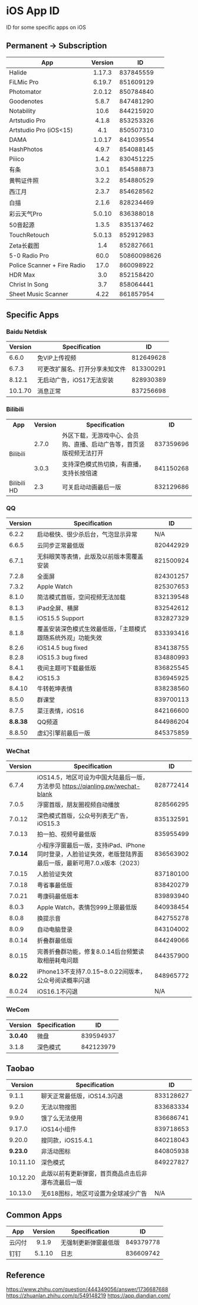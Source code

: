 # iOS App ID
ID for some specific apps on iOS

## Permanent -> Subscription

| App | Version | ID |
|--------| :---------:|--------|
|Halide|1.17.3|837845559|
|FiLMic Pro|6.19.7|851609129|
|Photomator|2.0.12|850784840|
|Goodenotes|5.8.7|847481290|
|Notability|10.6|844215920|
|Artstudio Pro|4.1.8|853253326|
|Artstudio Pro (iOS<15)|4.1|850507310|||
|DAMA|1.0.17|841039554|
|HashPhotos|4.9.7|854088145|
|Piiico|1.4.2|830451225|
|有条|3.0.1|854588873|
|黄鸭证件照|3.2.2|854880529|
|西江月|2.3.7|854628562|
|白描|2.1.6|828234469|
|彩云天气Pro|5.0.10|836388018|
|50音起源|1.3.5|835137462|
|TouchRetouch|5.0.13|852912983|
|Zeta长截图|1.4|852827661|
|5-0 Radio Pro|60.0|50860098626|
|Police Scanner + Fire Radio|17.0|860098922|
|HDR Max|3.0|852158420|
|Christ In Song|3.7|858064441|
|Sheet Music Scanner|4.22|861857954|

## Specific Apps
### Baidu Netdisk
| Version | Specification | ID |
|--------| ---------|--------|
|6.6.0|免VIP上传视频|812649628|
|6.7.3|可更改扩展名、打开分享未知文件|813300291|
|8.12.1|无启动广告，iOS17无法安装|828930389|
|10.1.70|消息正常|837256698|


### Bilibili

<table>
  <tr>
    <th>App</th>
    <th>Version</th>
    <th>Specification</th>
    <th>ID</th>
  </tr>
  <tr>
    <td rowspan='2'>Bilibili</td>
    <td>2.7.0</td>
    <td>外区下载，无游戏中心、会员购、直播、启动广告等，首页竖版视频无法打开</td>
    <td>837359696</td>
  </tr>
  <tr>
    <td>3.0.3</td>
    <td>支持深色模式热切换，有直播，支持长按倍速</td>
    <td>841150268</td>
  </tr>
  <tr>
    <td>Bilibili HD</td>
    <td>2.3</td>  
    <td>可关启动动画最后一版</td>
    <td>832129686</td>  
  </tr>
</table>

### QQ
| Version | Specification | ID |
|--------| ---------|--------|
|6.2.2|启动极快、很少杀后台，气泡显示异常|N/A|
|6.6.5|云同步正常最低版|820442929|
|6.7.1|无斜眼笑等表情，此版及以前版本需覆盖安装|821500924| 
|7.2.8|全面屏|824301257| 
|7.3.2|Apple Watch|825307653| 
|8.1.0|简洁模式首版，空间视频无法加载|832139548| 
|8.1.3|iPad全屏、横屏|832542612| 
|8.1.5|iOS15.5 Support|832827329| 
|8.1.8|覆盖安装深色模式生效最低版，「主题模式跟随系统外观」功能失效|833393416| 
|8.2.6|iOS14.5 bug fixed|834138755| 
|8.2.8|iOS15.3 bug fixed|834880993| 
|8.4.1|夜间主题可下载最低版|836825545| 
|8.4.2|iOS15.3|836945925| 
|8.4.10|牛转乾坤表情|838238560| 
|8.5.0|群课堂|839700113| 
|8.7.5|菜汪表情，iOS16|842166600| 
|**8.8.38**|QQ频道|844986204| 
|8.8.50|虚幻引擎前最后一版|845375859|

### WeChat
| Version | Specification | ID |
|--------| ---------|--------|
|6.7.4|iOS14.5，地区可设为中国大陆最后一版，方法参见 https://qianling.pw/wechat-blank|828772414|
|7.0.5|浮窗首版，朋友圈视频自动播放|828566295|
|7.0.12|深色模式首版，公众号列表无广告，iOS15.3|835132591|
|7.0.13|拍一拍、视频号最低版|835955499|
|**7.0.14**|小程序浮窗最后一版，支持iPad、iPhone同时登录，人脸验证失效，老版登陆界面最后一版，最新可用7.0.x版本（2023）|836563902|
|7.0.15|人脸验证失效|837180100|
|7.0.18|粤省事最低版|838420279|
|7.0.21|粤康码最低版本|839893940|
|8.0.3|Apple Watch，表情包999上限最低版|840938454|
|8.0.8|换提示音|842755278|
|8.0.9|自动电脑登录|843104002|
|8.0.14|折叠群最低版|844249066|
|8.0.15|完善折叠群功能，修复8.0.14后台频繁读取相册耗电问题|844357900|
|**8.0.22**|iPhone13不支持7.0.15~8.0.22间版本，公众号阅读概率闪退|848965772|
|8.0.24|iOS16.1不闪退|N/A|

### WeCom
| Version | Specification | ID |
|--------| ---------|--------|
|**3.0.40**|微盘|839594937|
|3.1.8|深色模式|842123979|

## Taobao
| Version | Specification | ID |
|--------| ---------|--------|
|9.1.1|聊天正常最低版，iOS14.3闪退|833128627|
|9.2.0|无法以物搜图|833683334|
|9.9.0|饿了么无法使用|836686741|
|9.17.0|iOS14小组件|839718653|
|9.20.0|搜同款，iOS15.4.1|840218043|
|**9.23.0**|非活动图标|840805938|
|10.11.10|深色模式|849227827|
|10.12.20|此版以前有更新弹窗，首页商品点击后非瀑布流最后一版|
|10.13.0|无618图标，地区可设置为全球减少广告|N/A|


## Common Apps

| App | Version | Specification |ID |
|--------| :---------:|--------|------|
|云闪付|9.1.9|无强制更新弹窗最低版|849379778|
|钉钉|5.1.10|日志|836609742|


## Reference
https://www.zhihu.com/question/444349056/answer/1736687688
https://zhuanlan.zhihu.com/p/549148219
https://app.diandian.com/
